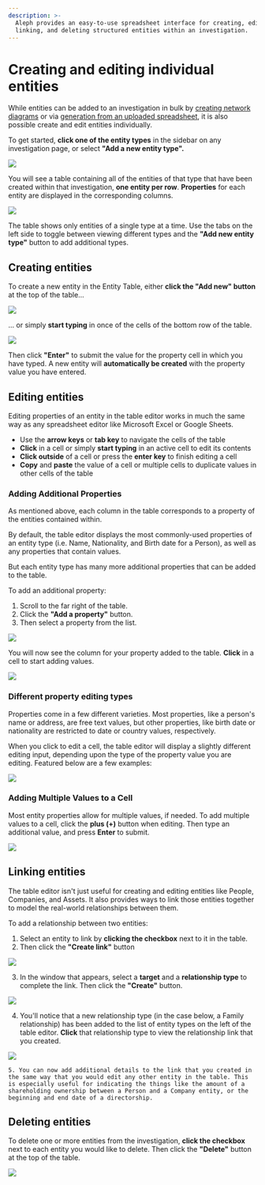 ```yaml
---
description: >-
  Aleph provides an easy-to-use spreadsheet interface for creating, editing,
  linking, and deleting structured entities within an investigation.
---
```


# Creating and editing individual entities

While entities can be added to an investigation in bulk by [creating network diagrams](network-diagrams.md) or via [generation from an uploaded spreadsheet](generating-multiple-entities-from-a-list.md), it is also possible create and edit entities individually.

To get started, **click one of the entity types** in the sidebar on any investigation page, or select **"Add a new entity type".**

![](../../.gitbook/assets/screen-shot-2021-02-11-at-13.45.25.png)



You will see a table containing all of the entities of that type that have been created within that investigation, **one entity per row**. **Properties** for each entity are displayed in the corresponding columns.

![](../../.gitbook/assets/screen-shot-2021-02-11-at-13.50.06.png)

The table shows only entities of a single type at a time. Use the tabs on the left side to toggle between viewing different types and the **"Add new entity type"** button to add additional types.

## Creating entities

To create a new entity in the Entity Table, either **click the "Add new" button** at the top of the table...

![](../../.gitbook/assets/screen-shot-2020-07-21-at-15.42.20%20%282%29%20%281%29.png)

... or simply **start typing** in once of the cells of the bottom row of the table.

![](../../.gitbook/assets/screen-shot-2020-07-21-at-15.42.09.png)

Then click **"Enter"** to submit the value for the property cell in which you have typed. A new entity will **automatically be created** with the property value you have entered.

## Editing entities

Editing properties of an entity in the table editor works in much the same way as any spreadsheet editor like Microsoft Excel or Google Sheets. 

* Use the **arrow keys** or **tab key** to navigate the cells of the table
* **Click** in a cell or simply **start typing** in an active cell to edit its contents
* **Click outside** of a cell or press the **enter key** to finish editing a cell
* **Copy** and **paste** the value of a cell or multiple cells to duplicate values in other cells of the table

### Adding Additional Properties

As mentioned above, each column in the table corresponds to a property of the entities contained within. 

By default, the table editor displays the most commonly-used properties of an entity type \(i.e. Name, Nationality, and Birth date for a Person\), as well as any properties that contain values. 

But each entity type has many more additional properties that can be added to the table.

To add an additional property:

1. Scroll to the far right of the table.
2. Click the **"Add a property"** button.
3. Then select a property from the list.

![](../../.gitbook/assets/screen-shot-2021-02-11-at-13.51.33.png)

You will now see the column for your property added to the table. **Click** in a cell to start adding values.

![](../../.gitbook/assets/screen-shot-2021-02-11-at-13.52.34.png)

### Different property editing types

Properties come in a few different varieties. Most properties, like a person's name or address, are free text values, but other properties, like birth date or nationality are restricted to date or country values, respectively.

When you click to edit a cell, the table editor will display a slightly different editing input, depending upon the type of the property value you are editing. Featured below are a few examples:

![](../../.gitbook/assets/screen-shot-2020-07-22-at-11.24.29.png)

### Adding Multiple Values to a Cell

Most entity properties allow for multiple values, if needed. To add multiple values to a cell, click the **plus \(+\)** button when editing. Then type an additional value, and press **Enter** to submit.

![](../../.gitbook/assets/screen-shot-2020-07-22-at-11.35.33.png)

## Linking entities

The table editor isn't just useful for creating and editing entities like People, Companies, and Assets. It also provides ways to link those entities together to model the real-world relationships between them.

To add a relationship between two entities:

1. Select an entity to link by **clicking the checkbox** next to it in the table.
2. Then click the **"Create link"** button

![](../../.gitbook/assets/screen-shot-2021-02-11-at-13.53.50.png)

3. In the window that appears, select a **target** and a **relationship type** to complete the link. Then click the **"Create"** button.

![](../../.gitbook/assets/screen-shot-2021-02-11-at-13.59.29.png)

4. You'll notice that a new relationship type \(in the case below, a Family relationship\) has been added to the list of entity types on the left of the table editor. **Click** that relationship type to view the relationship link that you created.

![](../../.gitbook/assets/screen-shot-2021-02-11-at-13.57.32.png)

    5. You can now add additional details to the link that you created in the same way that you would edit any other entity in the table. This is especially useful for indicating the things like the amount of a shareholding ownership between a Person and a Company entity, or the beginning and end date of a directorship.

## Deleting entities

To delete one or more entities from the investigation, **click the checkbox** next to each entity you would like to delete. Then click the **"Delete"** button at the top of the table.

![](../../.gitbook/assets/screen-shot-2021-02-11-at-14.01.22.png)



